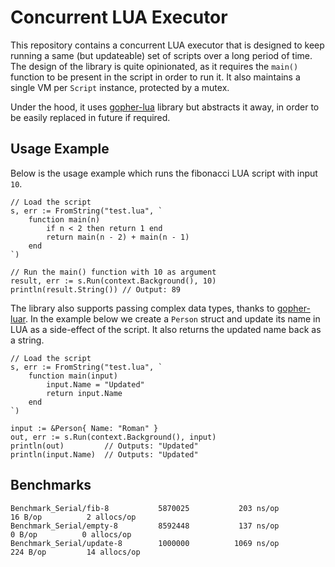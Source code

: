 # Concurrent LUA Executor

This repository contains a concurrent LUA executor that is designed to keep running a same (but updateable) set of scripts over a long period of time. The design of the library is quite opinionated, as it requires the `main()` function to be present in the script in order to run it. It also maintains a single VM per `Script` instance, protected by a mutex.

Under the hood, it uses [gopher-lua](https://github.com/yuin/gopher-lua) library but abstracts it away, in order to be easily replaced in future if required. 


## Usage Example
Below is the usage example which runs the fibonacci LUA script with input `10`.

```
// Load the script
s, err := FromString("test.lua", `
    function main(n)
        if n < 2 then return 1 end
        return main(n - 2) + main(n - 1)
    end
`)

// Run the main() function with 10 as argument
result, err := s.Run(context.Background(), 10)
println(result.String()) // Output: 89
```

The library also supports passing complex data types, thanks to [gopher-luar](layeh.com/gopher-luar). In the example below we create a `Person` struct and update its name in LUA as a side-effect of the script. It also returns the updated name back as a string.

```
// Load the script
s, err := FromString("test.lua", `
    function main(input)
        input.Name = "Updated"
        return input.Name
    end
`)

input := &Person{ Name: "Roman" }
out, err := s.Run(context.Background(), input)
println(out)         // Outputs: "Updated"
println(input.Name)  // Outputs: "Updated"
```


## Benchmarks

```
Benchmark_Serial/fib-8         	 5870025	       203 ns/op	      16 B/op	       2 allocs/op
Benchmark_Serial/empty-8       	 8592448	       137 ns/op	       0 B/op	       0 allocs/op
Benchmark_Serial/update-8      	 1000000	      1069 ns/op	     224 B/op	      14 allocs/op
```
